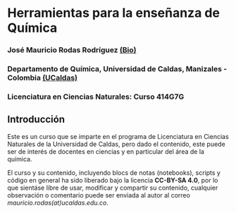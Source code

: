 # Herramientas para la enseñanza de Química

### José Mauricio Rodas Rodríguez [(Bio)](https://cienciasexactasynaturales.ucaldas.edu.co/docente/?id=2617)


### Departamento de Química, Universidad de Caldas, Manizales - Colombia [(UCaldas)](https://www.ucaldas.edu.co/)
### Licenciatura en Ciencias Naturales: Curso 414G7G

## Introducción

Este es un curso que se imparte en el programa de Licenciatura en Ciencias Naturales de la Universidad de Caldas, pero dado el contenido, este puede ser de interés de docentes en ciencias y en particular del área de la química.

El curso y su contenido, incluyendo blocs de notas (notebooks), scripts y código en general ha sido liberado bajo la licencia **CC-BY-SA 4.0**, por lo que sientáse libre de usar, modificar y compartir su contenido, cualquier observación o comentario puede ser enviada al autor al correo *mauricio.rodas(at)ucaldas.edu.co*.